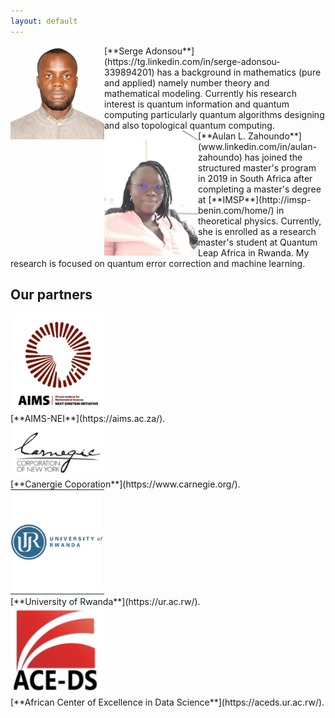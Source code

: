 ```yaml
---
layout: default
---
```



<div class='orgWrapper'>
<img align="left" src="assets/images/sa.jpg" alt="Serge Adonsou" width="150">
<div class='bioWrapper'>
[**Serge Adonsou**](https://tg.linkedin.com/in/serge-adonsou-339894201) has a background in mathematics (pure and applied) namely number theory and mathematical modeling. Currently his research interest is quantum information and quantum computing particularly quantum algorithms designing and also topological quantum computing.
</div>
</div>



<div class='orgWrapper'>
<img align="left" src="assets/images/az.jpg" alt="Aulan Lucrece Zahoundo
" width="150">
<div class='bioWrapper'>
[**Aulan L. Zahoundo**](www.linkedin.com/in/aulan-zahoundo) has joined the structured master's program in 2019 in South Africa after completing a master's degree at [**IMSP**](http://imsp-benin.com/home/) in theoretical physics. Currently, she is enrolled as a research master's student at Quantum Leap Africa in Rwanda. My research is focused on quantum error correction and machine learning.
</div>
</div>



## Our partners


<div class='orgWrapper'>
<img src="/assets/images/AIMS_logo.PNG" alt="AIMS-NEI" width="150" />
<div class='bioWrapper'>
[**AIMS-NEI**](https://aims.ac.za/).
</div>
</div>


<div class='orgWrapper'>
<img src="/assets/images/Canergie_logo.PNG" alt="Canergie" width="150" /> 
<div class='bioWrapper'>
[**Canergie Coporation**](https://www.carnegie.org/).
</div>
</div>
 
<div class='orgWrapper'>
<img src="/assets/images/UR_logo.PNG" alt="UR" width="150" /> 
<div class='bioWrapper'>
[**University of Rwanda**](https://ur.ac.rw/).
</div>
</div>

<div class='orgWrapper'>
<img src="/assets/images/ACE-DS_logo.PNG" alt="ACE-DS" width="150" />
<div class='bioWrapper'>
[**African Center of Excellence in Data Science**](https://aceds.ur.ac.rw/).
</div>
</div>






